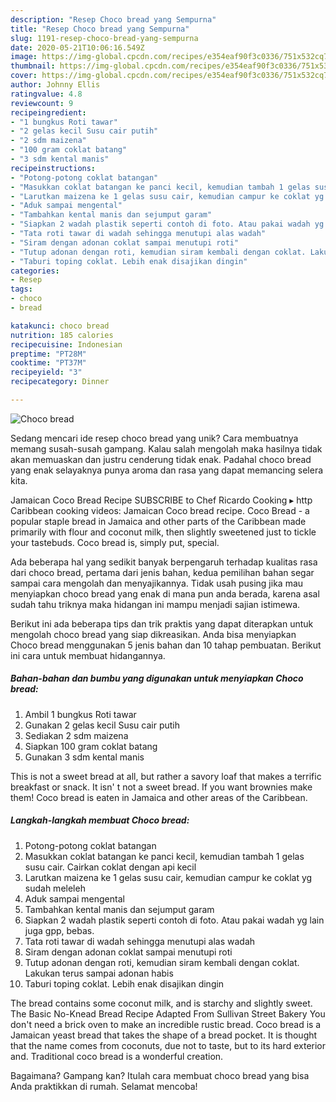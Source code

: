 ```yaml
---
description: "Resep Choco bread yang Sempurna"
title: "Resep Choco bread yang Sempurna"
slug: 1191-resep-choco-bread-yang-sempurna
date: 2020-05-21T10:06:16.549Z
image: https://img-global.cpcdn.com/recipes/e354eaf90f3c0336/751x532cq70/choco-bread-foto-resep-utama.jpg
thumbnail: https://img-global.cpcdn.com/recipes/e354eaf90f3c0336/751x532cq70/choco-bread-foto-resep-utama.jpg
cover: https://img-global.cpcdn.com/recipes/e354eaf90f3c0336/751x532cq70/choco-bread-foto-resep-utama.jpg
author: Johnny Ellis
ratingvalue: 4.8
reviewcount: 9
recipeingredient:
- "1 bungkus Roti tawar"
- "2 gelas kecil Susu cair putih"
- "2 sdm maizena"
- "100 gram coklat batang"
- "3 sdm kental manis"
recipeinstructions:
- "Potong-potong coklat batangan"
- "Masukkan coklat batangan ke panci kecil, kemudian tambah 1 gelas susu cair. Cairkan coklat dengan api kecil"
- "Larutkan maizena ke 1 gelas susu cair, kemudian campur ke coklat yg sudah meleleh"
- "Aduk sampai mengental"
- "Tambahkan kental manis dan sejumput garam"
- "Siapkan 2 wadah plastik seperti contoh di foto. Atau pakai wadah yg lain juga gpp, bebas."
- "Tata roti tawar di wadah sehingga menutupi alas wadah"
- "Siram dengan adonan coklat sampai menutupi roti"
- "Tutup adonan dengan roti, kemudian siram kembali dengan coklat. Lakukan terus sampai adonan habis"
- "Taburi toping coklat. Lebih enak disajikan dingin"
categories:
- Resep
tags:
- choco
- bread

katakunci: choco bread 
nutrition: 185 calories
recipecuisine: Indonesian
preptime: "PT28M"
cooktime: "PT37M"
recipeyield: "3"
recipecategory: Dinner

---
```



![Choco bread](https://img-global.cpcdn.com/recipes/e354eaf90f3c0336/751x532cq70/choco-bread-foto-resep-utama.jpg)

Sedang mencari ide resep choco bread yang unik? Cara membuatnya memang susah-susah gampang. Kalau salah mengolah maka hasilnya tidak akan memuaskan dan justru cenderung tidak enak. Padahal choco bread yang enak selayaknya punya aroma dan rasa yang dapat memancing selera kita.

Jamaican Coco Bread Recipe SUBSCRIBE to Chef Ricardo Cooking ▸ http Caribbean cooking videos: Jamaican Coco bread recipe. Coco Bread - a popular staple bread in Jamaica and other parts of the Caribbean made primarily with flour and coconut milk, then slightly sweetened just to tickle your tastebuds. Coco bread is, simply put, special.

Ada beberapa hal yang sedikit banyak berpengaruh terhadap kualitas rasa dari choco bread, pertama dari jenis bahan, kedua pemilihan bahan segar sampai cara mengolah dan menyajikannya. Tidak usah pusing jika mau menyiapkan choco bread yang enak di mana pun anda berada, karena asal sudah tahu triknya maka hidangan ini mampu menjadi sajian istimewa.


Berikut ini ada beberapa tips dan trik praktis yang dapat diterapkan untuk mengolah choco bread yang siap dikreasikan. Anda bisa menyiapkan Choco bread menggunakan 5 jenis bahan dan 10 tahap pembuatan. Berikut ini cara untuk membuat hidangannya.

<!--inarticleads1-->

##### Bahan-bahan dan bumbu yang digunakan untuk menyiapkan Choco bread:

1. Ambil 1 bungkus Roti tawar
1. Gunakan 2 gelas kecil Susu cair putih
1. Sediakan 2 sdm maizena
1. Siapkan 100 gram coklat batang
1. Gunakan 3 sdm kental manis


This is not a sweet bread at all, but rather a savory loaf that makes a terrific breakfast or snack. It isn&#39; t not a sweet bread. If you want brownies make them! Coco bread is eaten in Jamaica and other areas of the Caribbean. 

<!--inarticleads2-->

##### Langkah-langkah membuat Choco bread:

1. Potong-potong coklat batangan
1. Masukkan coklat batangan ke panci kecil, kemudian tambah 1 gelas susu cair. Cairkan coklat dengan api kecil
1. Larutkan maizena ke 1 gelas susu cair, kemudian campur ke coklat yg sudah meleleh
1. Aduk sampai mengental
1. Tambahkan kental manis dan sejumput garam
1. Siapkan 2 wadah plastik seperti contoh di foto. Atau pakai wadah yg lain juga gpp, bebas.
1. Tata roti tawar di wadah sehingga menutupi alas wadah
1. Siram dengan adonan coklat sampai menutupi roti
1. Tutup adonan dengan roti, kemudian siram kembali dengan coklat. Lakukan terus sampai adonan habis
1. Taburi toping coklat. Lebih enak disajikan dingin


The bread contains some coconut milk, and is starchy and slightly sweet. The Basic No-Knead Bread Recipe Adapted From Sullivan Street Bakery You don&#39;t need a brick oven to make an incredible rustic bread. Coco bread is a Jamaican yeast bread that takes the shape of a bread pocket. It is thought that the name comes from coconuts, due not to taste, but to its hard exterior and. Traditional coco bread is a wonderful creation. 

Bagaimana? Gampang kan? Itulah cara membuat choco bread yang bisa Anda praktikkan di rumah. Selamat mencoba!

